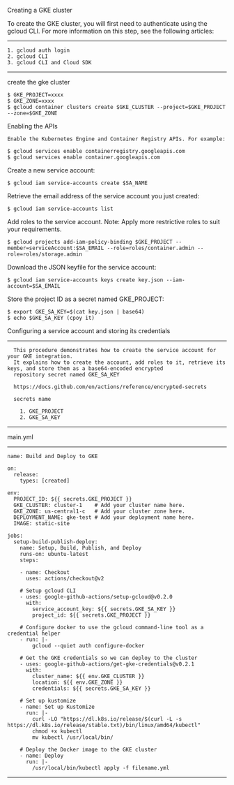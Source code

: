 Creating a GKE cluster

  To create the GKE cluster, you will first need to authenticate using the gcloud CLI. For more information on this step, see the following articles:

------------

    1. gcloud auth login
    2. gcloud CLI
    3. gcloud CLI and Cloud SDK
  
------------


create the gke cluster

    $ GKE_PROJECT=xxxx
    $ GKE_ZONE=xxxx
    $ gcloud container clusters create $GKE_CLUSTER --project=$GKE_PROJECT --zone=$GKE_ZONE
    
    
Enabling the APIs
  
    Enable the Kubernetes Engine and Container Registry APIs. For example:
    
    $ gcloud services enable containerregistry.googleapis.com
    $ gcloud services enable container.googleapis.com

Create a new service account:

    $ gcloud iam service-accounts create $SA_NAME
    
Retrieve the email address of the service account you just created:

    $ gcloud iam service-accounts list

Add roles to the service account. Note: Apply more restrictive roles to suit your requirements.

    $ gcloud projects add-iam-policy-binding $GKE_PROJECT --member=serviceAccount:$SA_EMAIL --role=roles/container.admin --role=roles/storage.admin
    
Download the JSON keyfile for the service account:

    $ gcloud iam service-accounts keys create key.json --iam-account=$SA_EMAIL
    
Store the project ID as a secret named GKE_PROJECT:

    $ export GKE_SA_KEY=$(cat key.json | base64)
    $ echo $GKE_SA_KEY (cpoy it)

Configuring a service account and storing its credentials

-------

      This procedure demonstrates how to create the service account for your GKE integration. 
      It explains how to create the account, add roles to it, retrieve its keys, and store them as a base64-encoded encrypted
      repository secret named GKE_SA_KEY 
      
      https://docs.github.com/en/actions/reference/encrypted-secrets
      
      secrets name 
      
        1. GKE_PROJECT
        2. GKE_SA_KEY
      
-------



main.yml

--------

    name: Build and Deploy to GKE

    on:
      release:
        types: [created]

    env:
      PROJECT_ID: ${{ secrets.GKE_PROJECT }}
      GKE_CLUSTER: cluster-1    # Add your cluster name here.
      GKE_ZONE: us-central1-c   # Add your cluster zone here.
      DEPLOYMENT_NAME: gke-test # Add your deployment name here.
      IMAGE: static-site

    jobs:
      setup-build-publish-deploy:
        name: Setup, Build, Publish, and Deploy
        runs-on: ubuntu-latest
        steps:

        - name: Checkout
          uses: actions/checkout@v2

        # Setup gcloud CLI
        - uses: google-github-actions/setup-gcloud@v0.2.0
          with:
            service_account_key: ${{ secrets.GKE_SA_KEY }}
            project_id: ${{ secrets.GKE_PROJECT }}

        # Configure docker to use the gcloud command-line tool as a credential helper
        - run: |-
            gcloud --quiet auth configure-docker

        # Get the GKE credentials so we can deploy to the cluster
        - uses: google-github-actions/get-gke-credentials@v0.2.1
          with:
            cluster_name: ${{ env.GKE_CLUSTER }}
            location: ${{ env.GKE_ZONE }}
            credentials: ${{ secrets.GKE_SA_KEY }}

        # Set up kustomize
        - name: Set up Kustomize
          run: |-
            curl -LO "https://dl.k8s.io/release/$(curl -L -s https://dl.k8s.io/release/stable.txt)/bin/linux/amd64/kubectl"
            chmod +x kubectl
            mv kubectl /usr/local/bin/

        # Deploy the Docker image to the GKE cluster
        - name: Deploy
          run: |-
            /usr/local/bin/kubectl apply -f filename.yml
            
 -----------
 
